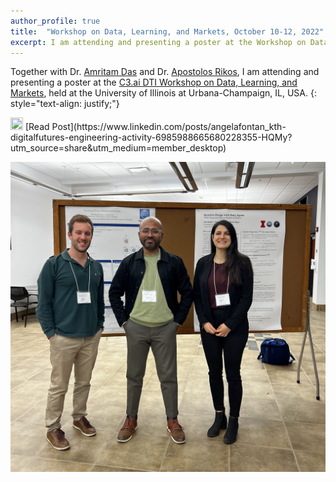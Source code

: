 ```yaml
---
author_profile: true
title:  "Workshop on Data, Learning, and Markets, October 10-12, 2022"
excerpt: I am attending and presenting a poster at the Workshop on Data, Learning, and Markets
---
```


Together with Dr. [Amritam Das](http://amritamdas.com/) and Dr. [Apostolos Rikos](https://sites.google.com/view/apostolosrikos/home), 
I am attending and presenting a poster at the [C3.ai DTI Workshop on Data, Learning, and Markets](https://c3dti.ai/events/workshops/data-learning-markets/), 
held at the University of Illinois at Urbana-Champaign, IL, USA. 
{: style="text-align: justify;"}

<img src="https://raw.githubusercontent.com/FortAwesome/Font-Awesome/6.x/svgs/brands/linkedin.svg" width="20" height="20">
[Read Post](https://www.linkedin.com/posts/angelafontan_kth-digitalfutures-engineering-activity-6985988665680228355-HQMy?utm_source=share&utm_medium=member_desktop)

![teamphoto](../assets/2022Illinois.jpg)
